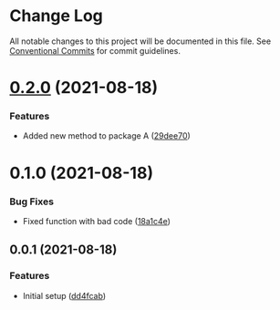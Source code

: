 # Change Log

All notable changes to this project will be documented in this file.
See [Conventional Commits](https://conventionalcommits.org) for commit guidelines.

# [0.2.0](https://github.com/luismaglz/miniature-enigma/compare/package-a@0.1.0...package-a@0.2.0) (2021-08-18)


### Features

* Added new method to package A ([29dee70](https://github.com/luismaglz/miniature-enigma/commit/29dee704d5f47c051dac43eb5ec22580eb1bb5e6))





# 0.1.0 (2021-08-18)


### Bug Fixes

* Fixed function with bad code ([18a1c4e](https://github.com/luismaglz/miniature-enigma/commit/18a1c4ead8622ec963041cbaaf4094f53e3d1fb6))



## 0.0.1 (2021-08-18)


### Features

* Initial setup ([dd4fcab](https://github.com/luismaglz/miniature-enigma/commit/dd4fcabe1e398feefebcd9ff6a2be68c4a71b381))
